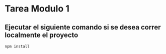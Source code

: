# Tarea Modulo 1 

## Ejecutar el siguiente comando si se desea correr localmente el proyecto 
```
npm install 
``` 